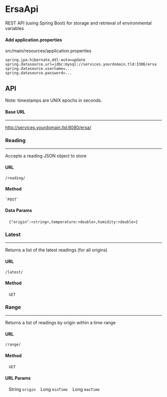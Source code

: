 # ErsaApi
REST API (using Spring Boot) for storage and retrieval of environmental variables

#### Add application.properties

src/main/resources/application.properties
```
spring.jpa.hibernate.ddl-auto=update
spring.datasource.url=jdbc:mysql://services.yourdomain.tld:3306/ersa
spring.datasource.username=...
spring.datasource.password=...
```

## API

Note: timestamps are UNIX epochs in seconds.

#### Base URL
----
   http://services.yourdomain.tld:8080/ersa/

### Reading
----
  Accepts a reading JSON object to store

#### URL

    /reading/
    
#### Method

    `POST`
    
#### Data Params

    `{"origin":<string>,temperature:<double>,humidity:<double>}`
    
### Latest
----
  Returns a list of the latest readings (for all origins)
  
#### URL

    /latest/
    
#### Method

    `GET`
    
### Range
----
  Returns a list of readings by origin within a time range
  
#### URL

    /range/
    
#### Method

    `GET`
    
#### URL Params

    String `origin`
    Long `minTime`
    Long `maxTime`
